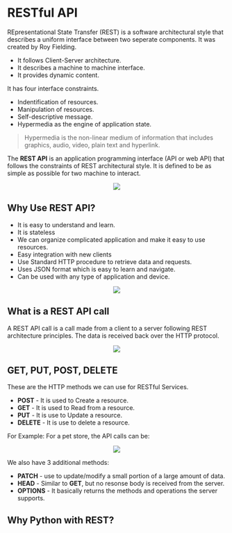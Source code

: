 # RESTful API

REpresentational State Transfer (REST) is a software architectural style that describes a uniform interface between two seperate components. It was created by Roy Fielding.

- It follows Client-Server architecture.
- It describes a machine to machine interface.
- It provides dynamic content.

It has four interface constraints.
- Indentification of resources.
- Manipulation of resources.
- Self-descriptive message.
- Hypermedia as the engine of application state.

> Hypermedia is the non-linear medium of information that includes graphics, audio, video, plain text and hyperlink.

The **REST API** is an application programming interface (API or web API) that follows the constraints of REST architectural style. It is defined to be as simple as possible for two machine to interact.

<p align="center">
  <img src="https://user-images.githubusercontent.com/110366380/196176161-baa1a556-6e38-44e6-966a-a250d2999e80.jpg">
</p>

## Why Use REST API?

- It is easy to understand and learn.
- It is stateless
- We can organize complicated application and make it easy to use resources.
- Easy integration with new clients
- Use Standard HTTP procedure to retrieve data and requests.
- Uses JSON format which is easy to learn and navigate.
- Can be used with any type of application and device.

<p align="center">
  <img src="https://user-images.githubusercontent.com/110366380/196176738-ca715077-1d02-4223-aef4-30c497e21f5e.png">
</p>

## What is a REST API call

A REST API call is a call made from a client to a server following REST architecture principles. The data is received back over the HTTP protocol.

<p align="center">
  <img src="https://user-images.githubusercontent.com/110366380/196178466-8045b69b-24ca-4767-a2d5-45edccb7e11f.png">
</p>


## GET, PUT, POST, DELETE

These are the HTTP methods we can use for RESTful Services.

- **POST** - It is used to Create a resource.
- **GET** - It is used to Read from a resource.
- **PUT** - It is use to Update a resource.
- **DELETE** - It is use to delete a resource.

For Example: For a pet store, the API calls can be:

<p align="center">
  <img src="https://user-images.githubusercontent.com/110366380/196180256-986c632e-88ae-4aff-84f8-968dfa8bdcdf.png">
</p>


We also have 3 additional methods:
- **PATCH** - use to update/modify a small portion of a large amount of data.
- **HEAD** - Similar to **GET**, but no resonse body is received from the server.
- **OPTIONS** - It basically returns the methods and operations the server supports. 


## Why Python with REST?
